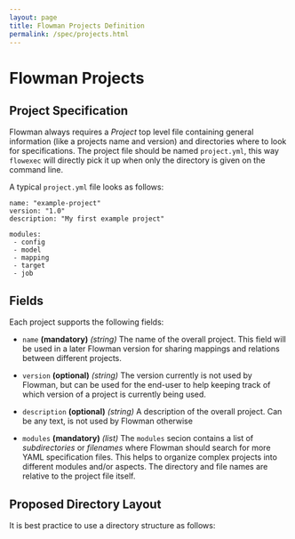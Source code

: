 ```yaml
---
layout: page
title: Flowman Projects Definition
permalink: /spec/projects.html
---
```

# Flowman Projects


## Project Specification

Flowman always requires a *Project* top level file containing general information (like a
projects name and version) and directories where to look for specifications. The project
file should be named `project.yml`, this way `flowexec` will directly pick it up when only
the directory is given on the command line.

A typical `project.yml` file looks as follows:

```
name: "example-project"
version: "1.0"
description: "My first example project"

modules:
 - config
 - model
 - mapping
 - target
 - job
```

## Fields

Each project supports the following fields:

* `name` **(mandatory)** *(string)*
The name of the overall project. This field will be used in a later Flowman version for 
sharing mappings and relations between different projects. 

* `version` **(optional)** *(string)*
The version currently is not used by Flowman, but can be used for the end-user to help keeping
track of which version of a project is currently being used.

* `description` **(optional)** *(string)*
A description of the overall project. Can be any text, is not used by Flowman otherwise

* `modules` **(mandatory)** *(list)*
The `modules` secion contains a list of *subdirectories* or *filenames* where Flowman should 
search for more YAML specification files. This helps to organize complex projects into 
different modules and/or aspects. The directory and file names are relative to the project 
file itself.


## Proposed Directory Layout

It is best practice to use a directory structure as follows:
```

```
